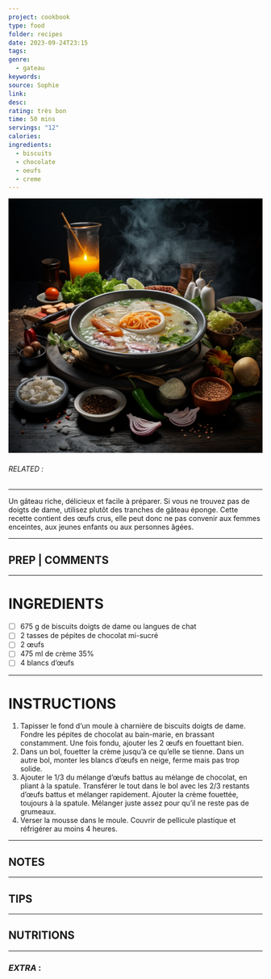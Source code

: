 ```yaml
---
project: cookbook
type: food
folder: recipes
date: 2023-09-24T23:15
tags: 
genre:
  - gateau
keywords: 
source: Sophie
link: 
desc: 
rating: très bon
time: 50 mins
servings: "12"
calories: 
ingredients:
  - biscuits
  - chocolate
  - oeufs
  - creme
---
```


![IMAGE](_default.png)

###### *RELATED* : 
---
Un gâteau riche, délicieux et facile à préparer. Si vous ne trouvez pas de doigts de dame, utilisez plutôt des tranches de gâteau éponge. Cette recette contient des œufs crus, elle peut donc ne pas convenir aux femmes enceintes, aux jeunes enfants ou aux personnes âgées.

---
## PREP | COMMENTS



---
# INGREDIENTS

- [ ] 675 g de biscuits doigts de dame ou langues de chat
- [ ] 2 tasses de pépites de chocolat mi-sucré
- [ ] 2 œufs
- [ ] 475 ml de crème 35%
- [ ] 4 blancs d’œufs

---
# INSTRUCTIONS

1. Tapisser le fond d‘un moule à charnière de biscuits doigts de dame. Fondre les pépites de chocolat au bain-marie, en brassant constamment. Une fois fondu, ajouter les 2 œufs en fouettant bien.
2. Dans un bol, fouetter la crème jusqu’à ce qu’elle se tienne. Dans un autre bol, monter les blancs d’œufs en neige, ferme mais pas trop solide.
3. Ajouter le 1/3 du mélange d’œufs battus au mélange de chocolat, en pliant à la spatule. Transférer le tout dans le bol avec les 2/3 restants d’œufs battus et mélanger rapidement. Ajouter la crème fouettée, toujours à la spatule. Mélanger juste assez pour qu’il ne reste pas de grumeaux.
4. Verser la mousse dans le moule. Couvrir de pellicule plastique et réfrigérer au moins 4 heures.

---
## NOTES



---
## TIPS



---
## NUTRITIONS



---
### *EXTRA* :



